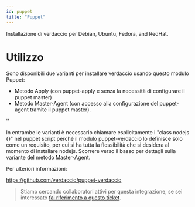 ```yaml
---
id: puppet
title: "Puppet"
---
```


Installazione di verdaccio per Debian, Ubuntu, Fedora, and RedHat.

# Utilizzo

Sono disponibili due varianti per installare verdaccio usando questo modulo Puppet:

* Metodo Apply (con puppet-apply e senza la necessità di configurare il puppet master)
* Metodo Master-Agent (con accesso alla configurazione del puppet-agent tramite il puppet master).

<div id="codefund">''</div>

In entrambe le varianti è necessario chiamare esplicitamente i "class nodejs {}" nel puppet script perché il modulo puppet-verdaccio lo definisce solo come un requisito, per cui si ha tutta la flessibilità che si desidera al momento di installare nodejs. Scorrere verso il basso per dettagli sulla variante del metodo Master-Agent.

Per ulteriori informazioni:

<https://github.com/verdaccio/puppet-verdaccio>

> Stiamo cercando collaboratori attivi per questa integrazione, se sei interessato [ fai riferimento a questo ticket](https://github.com/verdaccio/puppet-verdaccio/issues/11).